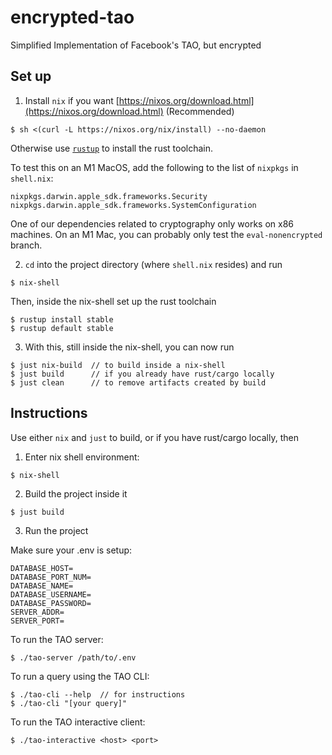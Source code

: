 # encrypted-tao
Simplified Implementation of Facebook's TAO, but encrypted

## Set up
1. Install `nix` if you want [https://nixos.org/download.html](https://nixos.org/download.html) (Recommended)
```
$ sh <(curl -L https://nixos.org/nix/install) --no-daemon
```
Otherwise use [`rustup`](https://github.com/rust-lang/rustup) to install the rust toolchain.

To test this on an M1 MacOS, add the following to the list of `nixpkgs` in `shell.nix`:
```
nixpkgs.darwin.apple_sdk.frameworks.Security
nixpkgs.darwin.apple_sdk.frameworks.SystemConfiguration
```
One of our dependencies related to cryptography only works on x86 machines. On an M1 Mac, you can probably
only test the `eval-nonencrypted` branch.

2. `cd` into the project directory (where `shell.nix` resides) and run
```
$ nix-shell
```
Then, inside the nix-shell set up the rust toolchain
```
$ rustup install stable
$ rustup default stable
```

3. With this, still inside the nix-shell, you can now run
```
$ just nix-build  // to build inside a nix-shell
$ just build      // if you already have rust/cargo locally
$ just clean      // to remove artifacts created by build
```

## Instructions
Use either `nix` and `just` to build, or if you have rust/cargo locally, then
1. Enter nix shell environment:
```
$ nix-shell
```

2. Build the project inside it
```
$ just build
```

3. Run the project

Make sure your .env is setup:
```
DATABASE_HOST=
DATABASE_PORT_NUM=
DATABASE_NAME=
DATABASE_USERNAME=
DATABASE_PASSWORD=
SERVER_ADDR=
SERVER_PORT=
```

To run the TAO server:
```
$ ./tao-server /path/to/.env
```

To run a query using the TAO CLI:
```
$ ./tao-cli --help  // for instructions
$ ./tao-cli "[your query]"
```

To run the TAO interactive client:
```
$ ./tao-interactive <host> <port>
```

